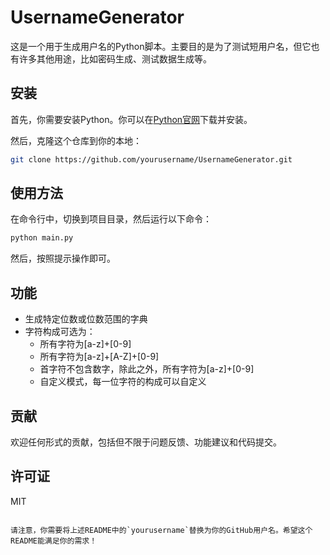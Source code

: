 
# UsernameGenerator

这是一个用于生成用户名的Python脚本。主要目的是为了测试短用户名，但它也有许多其他用途，比如密码生成、测试数据生成等。

## 安装

首先，你需要安装Python。你可以在[Python官网](https://www.python.org/)下载并安装。

然后，克隆这个仓库到你的本地：

```bash
git clone https://github.com/yourusername/UsernameGenerator.git
```

## 使用方法

在命令行中，切换到项目目录，然后运行以下命令：

```bash
python main.py
```

然后，按照提示操作即可。

## 功能

- 生成特定位数或位数范围的字典
- 字符构成可选为：
    - 所有字符为[a-z]+[0-9]
    - 所有字符为[a-z]+[A-Z]+[0-9]
    - 首字符不包含数字，除此之外，所有字符为[a-z]+[0-9]
    - 自定义模式，每一位字符的构成可以自定义

## 贡献

欢迎任何形式的贡献，包括但不限于问题反馈、功能建议和代码提交。

## 许可证

MIT
```

请注意，你需要将上述README中的`yourusername`替换为你的GitHub用户名。希望这个README能满足你的需求！
